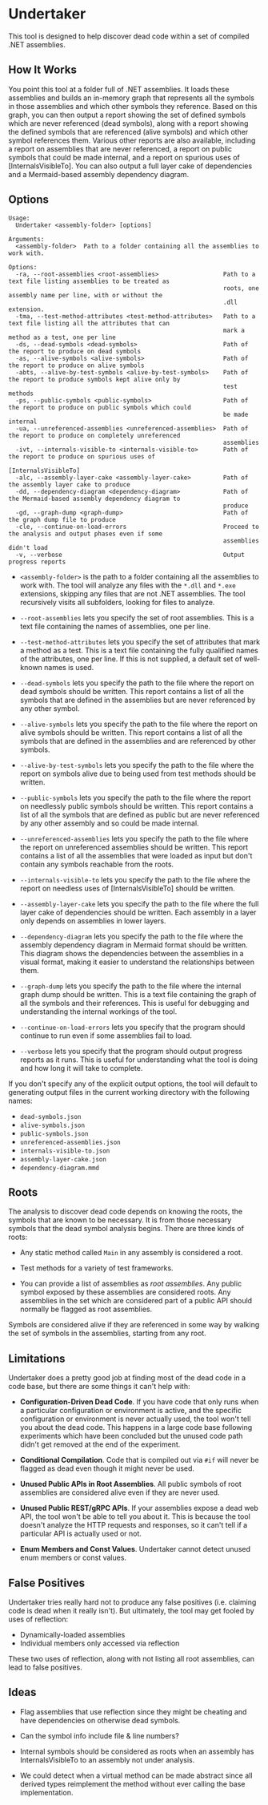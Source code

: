 # Undertaker

This tool is designed to help discover dead code within a set of compiled .NET assemblies.

## How It Works

You point this tool at a folder full of .NET assemblies. It loads these assemblies and
builds an in-memory graph that represents all the symbols in those assemblies and which 
other symbols they reference. Based on this graph, you can then output a report showing
the set of defined symbols which are never referenced (dead symbols), along with a report
showing the defined symbols that are referenced (alive symbols) and which other symbol
references them. Various other reports are also available, including a report on assemblies that
are never referenced, a report on public symbols that could be made internal, and a report
on spurious uses of [InternalsVisibleTo]. You can also output a full layer cake of dependencies
and a Mermaid-based assembly dependency diagram.

## Options

```text
Usage:
  Undertaker <assembly-folder> [options]

Arguments:
  <assembly-folder>  Path to a folder containing all the assemblies to work with.

Options:
  -ra, --root-assemblies <root-assemblies>                  Path to a text file listing assemblies to be treated as
                                                            roots, one assembly name per line, with or without the
                                                            .dll extension.
  -tma, --test-method-attributes <test-method-attributes>   Path to a text file listing all the attributes that can
                                                            mark a method as a test, one per line
  -ds, --dead-symbols <dead-symbols>                        Path of the report to produce on dead symbols
  -as, --alive-symbols <alive-symbols>                      Path of the report to produce on alive symbols
  -abts, --alive-by-test-symbols <alive-by-test-symbols>    Path of the report to produce symbols kept alive only by
                                                            test methods
  -ps, --public-symbols <public-symbols>                    Path of the report to produce on public symbols which could
                                                            be made internal
  -ua, --unreferenced-assemblies <unreferenced-assemblies>  Path of the report to produce on completely unreferenced
                                                            assemblies
  -ivt, --internals-visible-to <internals-visible-to>       Path of the report to produce on spurious uses of
                                                            [InternalsVisibleTo]
  -alc, --assembly-layer-cake <assembly-layer-cake>         Path of the assembly layer cake to produce
  -dd, --dependency-diagram <dependency-diagram>            Path of the Mermaid-based assembly dependency diagram to
                                                            produce
  -gd, --graph-dump <graph-dump>                            Path of the graph dump file to produce
  -cle, --continue-on-load-errors                           Proceed to the analysis and output phases even if some
                                                            assemblies didn't load
  -v, --verbose                                             Output progress reports
```

* `<assembly-folder>` is the path to a folder containing all the assemblies to work with. The tool will
  analyze any files with the `*.dll` and `*.exe` extensions, skipping any files that are not .NET assemblies.
  The tool recursively visits all subfolders, looking for files to analyze.

* `--root-assemblies` lets you specify the set of root assemblies. This is a text file
  containing the names of assemblies, one per line.

* `--test-method-attributes` lets you specify the set of attributes that mark a method as a test. This is a text file
  containing the fully qualified names of the attributes, one per line. If this is not supplied, a default set of
  well-known names is used.

* `--dead-symbols` lets you specify the path to the file where the report on dead symbols
  should be written. This report contains a list of all the symbols that are defined in the
  assemblies but are never referenced by any other symbol.

* `--alive-symbols` lets you specify the path to the file where the report on alive symbols
  should be written. This report contains a list of all the symbols that are defined in the
  assemblies and are referenced by other symbols.

* `--alive-by-test-symbols` lets you specify the path to the file where the report on symbols alive due
  to being used from test methods should be written.

* `--public-symbols` lets you specify the path to the file where the report on needlessly
  public symbols should be written. This report contains a list of all the symbols that are
  defined as public but are never referenced by any other assembly and so could be made internal.

* `--unreferenced-assemblies` lets you specify the path to the file where the report on unreferenced
  assemblies should be written. This report contains a list of all the assemblies that were loaded as input
  but don't contain any symbols reachable from the roots.
 
* `--internals-visible-to` lets you specify the path to the file where the report
  on needless uses of [InternalsVisibleTo] should be written.

* `--assembly-layer-cake` lets you specify the path to the file where the full layer cake of dependencies
  should be written. Each assembly in a layer only depends on assemblies in lower layers.

* `--dependency-diagram` lets you specify the path to the file where the assembly dependency diagram in
  Mermaid format should be written. This diagram shows the dependencies between the assemblies in a
  visual format, making it easier to understand the relationships between them.

* `--graph-dump` lets you specify the path to the file where the internal graph dump should be written.
  This is a text file containing the graph of all the symbols and their references. This is useful for
  debugging and understanding the internal workings of the tool.
	
* `--continue-on-load-errors` lets you specify that the program should continue to run even if some assemblies
  fail to load.

* `--verbose` lets you specify that the program should output progress reports as it runs. This is useful for
  understanding what the tool is doing and how long it will take to complete.

If you don't specify any of the explicit output options, the tool will default to generating output files in the
current working directory with the following names:

* `dead-symbols.json`
* `alive-symbols.json`
* `public-symbols.json`
* `unreferenced-assemblies.json`
* `internals-visible-to.json`
* `assembly-layer-cake.json`
* `dependency-diagram.mmd`

## Roots

The analysis to discover dead code depends on knowing the roots, the symbols that are
known to be necessary. It is from those necessary symbols that the dead symbol analysis
begins. There are three kinds of roots:

* Any static method called `Main` in any assembly is considered a root.

* Test methods for a variety of test frameworks.

* You can provide a list of assemblies as _root assemblies_. Any public symbol exposed by
  these assemblies are considered roots. Any assemblies in the set which are considered
  part of a public API should normally be flagged as root assemblies.

Symbols are considered alive if they are referenced in some way by walking the set of
symbols in the assemblies, starting from any root.

## Limitations

Undertaker does a pretty good job at finding most of the dead code in a code base, but there are some things it can't help with:

* **Configuration-Driven Dead Code**. If you have code that only runs when a particular configuration or environment is active, and
  the specific configuration or environment is never actually used, the tool won't tell you about the dead code. This happens in
  a large code base following experiments which have been concluded but the unused code path didn't get removed at the end of the
  experiment.

* **Conditional Compilation**. Code that is compiled out via `#if` will never be flagged as dead even though it might never be used.

* **Unused Public APIs in Root Assemblies**. All public symbols of root assemblies are considered alive even if they are
  never used.

* **Unused Public REST/gRPC APIs**. If your assemblies expose a dead web API, the tool won't be able to tell you about it. This is
  because the tool doesn't analyze the HTTP requests and responses, so it can't tell if a particular API is actually used or not. 

* **Enum Members and Const Values**. Undertaker cannot detect unused enum members or const values.

## False Positives

Undertaker tries really hard not to produce any false positives (i.e. claiming code is dead when it really isn't). But ultimately, the tool
may get fooled by uses of reflection:

* Dynamically-loaded assemblies
* Individual members only accessed via reflection

These two uses of reflection, along with not listing all root assemblies, can lead to false
positives.

## Ideas

* Flag assemblies that use reflection since they might be cheating and
have dependencies on otherwise dead symbols.

* Can the symbol info include file & line numbers?

* Internal symbols should be considered as roots when an assembly has InternalsVisibleTo to an assembly not under analysis.

* We could detect when a virtual method can be made abstract since all derived types reimplement the method without ever calling
  the base implementation.
